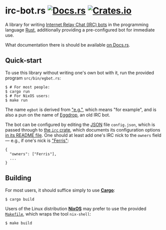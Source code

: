 irc-bot.rs [![Docs.rs][b-docs]][docs] [![Crates.io][b-crate]][crate]
===

A library for writing [Internet Relay Chat (IRC) bots] in the programming
language [Rust], additionally providing a pre-configured bot for immediate
use.

[Internet Relay Chat (IRC) bots]: <https://en.wikipedia.org/wiki/IRC_bot>
[Rust]: <https://www.rust-lang.org>

What documentation there is should be available [on Docs.rs][docs].

[docs]: <https://docs.rs/irc-bot>
[b-docs]: <https://docs.rs/irc-bot/badge.svg>

[crate]: <https://crates.io/crates/irc-bot>
[b-crate]: <https://img.shields.io/crates/v/irc-bot.svg>


Quick-start
---

To use this library without writing one's own bot with it, run the provided
program `src/bin/egbot.rs`:

    $ # For most people:
    $ cargo run
    $ # For NixOS users:
    $ make run

The name `egbot` is derived from ["e.g."], which means "for example", and is
also a pun on the name of [Eggdrop], an old IRC bot.

["e.g."]: <https://en.wiktionary.org/wiki/e.g.>
[Eggdrop]: <https://en.wikipedia.org/wiki/Eggdrop>

The bot can be configured by editing the [JSON] file `config.json`, which is
passed through to [the `irc` crate], which documents its configuration options
[in its README file][`irc` config]. One should at least add one's IRC nick to
the `owners` field — e.g., if one's nick is ["Ferris"]:

    {
      "owners": ["Ferris"],
      ...
    }

[JSON]: <https://en.wikipedia.org/wiki/JSON>
[the `irc` crate]: <https://crates.io/crates/irc>
[`irc` config]: <https://github.com/aatxe/irc#configuration>
["Ferris"]: <http://www.rustacean.net>


Building
---

For most users, it should suffice simply to use **[Cargo]**:

    $ cargo build

[Cargo]: <http://doc.crates.io>

Users of the Linux distribution **[NixOS]** may prefer to use the provided
[`Makefile`], which wraps the tool `nix-shell`:

    $ make build

[NixOS]: <https://nixos.org>
[`Makefile`]: <https://github.com/8573/irc-bot.rs/blob/master/Makefile>
